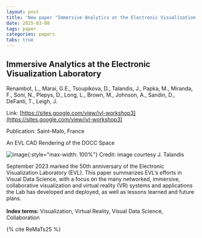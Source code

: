 ```yaml
---
layout: post
title: 'New paper "Immersive Analytics at the Electronic Visualization Laboratory"'
date: 2025-03-08
tags: paper
categories: papers
tabs: true
---
```


## Immersive Analytics at the Electronic Visualization Laboratory
Renambot, L., Marai, G.E., Tsoupikova, D., Talandis, J., Papka, M., Miranda, F., Soni, N., Plepys, D., Long, L., Brown, M., Johnson, A., Sandin, D., DeFanti, T., Leigh, J.

Link: [https://sites.google.com/view/ivl-workshop3](https://sites.google.com/view/ivl-workshop3)

Publication: Saint-Malo, France

An EVL CAD Rendering of the DOCC Space

![image](https://www.evl.uic.edu/output/originals/vr25-evl---ivl.png-srcw.jpg){:style="max-width: 100%"}
Credit: image courtesy J. Talandis

September 2023 marked the 50th anniversary of the Electronic Visualization Laboratory (EVL). This paper summarizes EVL&rsquo;s efforts in Visual Data Science, with a focus on the many networked, immersive, collaborative visualization and virtual reality (VR) systems and applications the Lab has developed and deployed, as
well as lessons learned and future plans.<br><br>
<strong>Index terms:</strong> Visualization, Virtual Reality, Visual Data Science, Collaboration

{% cite ReMaTs25 %}